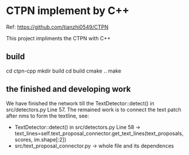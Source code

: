 # CTPN implement by C++

Ref: https://github.com/tianzhi0549/CTPN 

This project impliments the CTPN with C++

## build
cd ctpn-cpp
mkdir build
cd build
cmake ..
make

## the finished and developing work
We have finished the network till the TextDetector::detect() in src/detectors.py Line 57.
The remained work is to connect the text patch after nms to form the textline, see:
* TextDetector::detect() in src/detectors.py Line 58 -> text_lines=self.text_proposal_connector.get_text_lines(text_proposals, scores, im.shape[:2])
* src/text_proposal_connector.py -> whole file and its dependences
